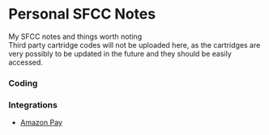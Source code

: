 # Personal SFCC Notes
My SFCC notes and things worth noting<br>
Third party cartridge codes will not be uploaded here, as the cartridges are very possibly to be updated in the future and they should be easily accessed.

### Coding

### Integrations
- [Amazon Pay](integrations/AmazonPay/README.md)